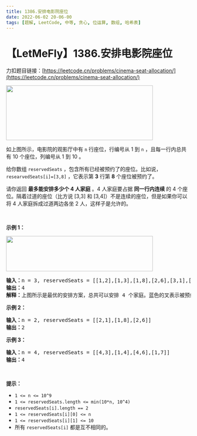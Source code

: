 ```yaml
---
title: 1386.安排电影院座位
date: 2022-06-02 20-06-00
tags: [题解, LeetCode, 中等, 贪心, 位运算, 数组, 哈希表]
---
```


# 【LetMeFly】1386.安排电影院座位

力扣题目链接：[https://leetcode.cn/problems/cinema-seat-allocation/](https://leetcode.cn/problems/cinema-seat-allocation/)

<p><img alt="" src="https://assets.leetcode-cn.com/aliyun-lc-upload/uploads/2020/03/21/cinema_seats_1.png" style="height: 149px; width: 400px;"></p>

<p>如上图所示，电影院的观影厅中有 <code>n</code>&nbsp;行座位，行编号从 1&nbsp;到 <code>n</code>&nbsp;，且每一行内总共有 10 个座位，列编号从 1 到 10 。</p>

<p>给你数组&nbsp;<code>reservedSeats</code>&nbsp;，包含所有已经被预约了的座位。比如说，<code>researvedSeats[i]=[3,8]</code>&nbsp;，它表示第&nbsp;<strong>3</strong>&nbsp;行第&nbsp;<strong>8</strong>&nbsp;个座位被预约了。</p>

<p>请你返回&nbsp;<strong>最多能安排多少个 4 人家庭</strong>&nbsp;。4 人家庭要占据&nbsp;<strong>同一行内连续&nbsp;</strong>的 4 个座位。隔着过道的座位（比方说 [3,3] 和 [3,4]）不是连续的座位，但是如果你可以将 4 人家庭拆成过道两边各坐 2 人，这样子是允许的。</p>

<p>&nbsp;</p>

<p><strong>示例 1：</strong></p>

<p><img alt="" src="https://assets.leetcode-cn.com/aliyun-lc-upload/uploads/2020/03/21/cinema_seats_3.png" style="height: 96px; width: 400px;"></p>

<pre><strong>输入：</strong>n = 3, reservedSeats = [[1,2],[1,3],[1,8],[2,6],[3,1],[3,10]]
<strong>输出：</strong>4
<strong>解释：</strong>上图所示是最优的安排方案，总共可以安排 4 个家庭。蓝色的叉表示被预约的座位，橙色的连续座位表示一个 4 人家庭。
</pre>

<p><strong>示例 2：</strong></p>

<pre><strong>输入：</strong>n = 2, reservedSeats = [[2,1],[1,8],[2,6]]
<strong>输出：</strong>2
</pre>

<p><strong>示例 3：</strong></p>

<pre><strong>输入：</strong>n = 4, reservedSeats = [[4,3],[1,4],[4,6],[1,7]]
<strong>输出：</strong>4
</pre>

<p>&nbsp;</p>

<p><strong>提示：</strong></p>

<ul>
	<li><code>1 &lt;= n &lt;= 10^9</code></li>
	<li><code>1 &lt;=&nbsp;reservedSeats.length &lt;= min(10*n, 10^4)</code></li>
	<li><code>reservedSeats[i].length == 2</code></li>
	<li><code>1&nbsp;&lt;=&nbsp;reservedSeats[i][0] &lt;= n</code></li>
	<li><code>1 &lt;=&nbsp;reservedSeats[i][1] &lt;= 10</code></li>
	<li>所有&nbsp;<code>reservedSeats[i]</code> 都是互不相同的。</li>
</ul>


    